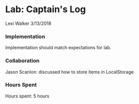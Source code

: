 # Lab: Captain's Log
Lexi Walker
3/13/2018


### Implementation
Implementation should match expectations for lab.

### Collaboration
Jason Scanlon: discussed how to store items in LocalStorage

### Hours Spent
Hours spent: 5 hours
